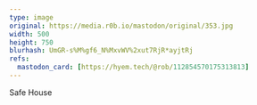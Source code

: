 ```yaml
---
type: image
original: https://media.r0b.io/mastodon/original/353.jpg
width: 500
height: 750
blurhash: UmGR-s%M%gf6_N%MxvWV%2xut7RjR*ayjtRj
refs:
  mastodon_card: [https://hyem.tech/@rob/112854570175313813]
---
```


Safe House
